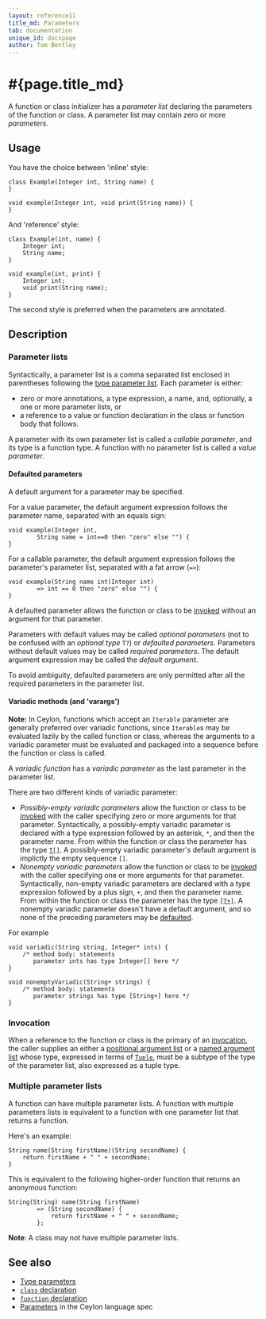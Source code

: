 ```yaml
---
layout: reference11
title_md: Parameters
tab: documentation
unique_id: docspage
author: Tom Bentley
---
```


# #{page.title_md}

A function or class initializer has a *parameter list* declaring the parameters 
of the function or class. A parameter list may contain zero or more *parameters*.

## Usage

You have the choice between 'inline' style:

<!-- try: -->
    class Example(Integer int, String name) {
    }
    
    void example(Integer int, void print(String name)) {
    }

And 'reference' style:

<!-- try: -->
    class Example(int, name) {
        Integer int;
        String name;
    }
    
    void example(int, print) {
        Integer int;
        void print(String name);
    }

The second style is preferred when the parameters are annotated.

## Description

### Parameter lists

Syntactically, a parameter list is a comma separated list enclosed in parentheses 
following the [type parameter list](../type-parameters). Each parameter is either:

- zero or more annotations, a type expression, a name, and, optionally, a 
  one or more parameter lists, or
- a reference to a value or function declaration in the class or function body 
  that follows.

A parameter with its own parameter list is called a _callable parameter_, and
its type is a function type. A function with no parameter list is called a
_value parameter_.

#### Defaulted parameters

A default argument for a parameter may be specified. 

For a value parameter, the default argument expression follows the parameter 
name, separated with an equals sign:

<!-- try: -->
    void example(Integer int, 
            String name = int==0 then "zero" else "") {
    }

For a callable parameter, the default argument expression follows the 
parameter's parameter list, separated with a fat arrow (`=>`):

    void example(String name int(Integer int) 
            => int == 0 then "zero" else "") {
    }

A defaulted parameter allows the function or class to be 
[invoked](../../expression/invocation) without an argument for that parameter. 

Parameters with default values may be called  *optional parameters* (not to be confused with an *optional type* `T?`) or 
*defaulted parameters*. Parameters without default values may be called
*required parameters*. The default argument expression may be called the 
*default argument*.

To avoid ambiguity, defaulted parameters are only permitted after all the 
required parameters in the parameter list.

#### Variadic methods (and 'varargs')

**Note:** In Ceylon, functions which accept an `Iterable` parameter are 
generally preferred over variadic functions, since `Iterable`s may be 
evaluated lazily by the called function or class, whereas the arguments 
to a variadic parameter must be evaluated and packaged into a sequence 
before the function or class is called.

A *variadic function* has a *variadic parameter* as the last parameter 
in the parameter list. 

There are two different kinds of variadic parameter:

* _Possibly-empty variadic parameters_ allow the function or class to be 
  [invoked](../../expression/invocation) with the caller specifying zero 
  or more arguments for that parameter. Syntactically, a possibly-empty 
  variadic parameter is declared with a type expression followed by an
  asterisk, `*`, and then the parameter name.
  From within the function or class the parameter has the type [`T[]`](../type#Sequential).
  A possibly-empty variadic parameter's default argument is implictly 
  the empty sequence `[]`.
* _Nonempty variadic parameters_ allow the function or class to be
  [invoked](../../expression/invocation) with the caller specifying one 
  or more arguments for that parameter.  Syntactically, non-empty 
  variadic parameters are declared with a type expression followed by a 
  plus sign, `+`, and then the parameter name.
  From within the function or class the parameter has the type [`[T+]`](../type#Sequence).
  A nonempty variadic parameter doesn't have a default argument, and so
  none of the preceding parameters may be [defaulted](#defaulted_parameters).

For example

<!-- try: -->
    void variadic(String string, Integer* ints) {
        /* method body: statements 
           parameter ints has type Integer[] here */
    }

<!-- try: -->
    void nonemptyVariadic(String+ strings) {
        /* method body: statements 
           parameter strings has type [String+] here */
    }

### Invocation

When a reference to the function or class is the primary of an
[invocation](../../expression/invocation), the caller supplies an 
either a [positional argument list](../../expression/positional-argument-list)
or a [named argument list](../../expression/named-argument-list) 
whose type, expressed 
in terms of [`Tuple`](#{site.urls.apidoc_1_1}/Tuple.type.html),
must be a subtype of the type of the parameter list, also expressed 
as a tuple type.

### Multiple parameter lists

A function can have multiple parameter lists. A function with multiple
parameters lists is equivalent to a function with one parameter list
that returns a function.

Here's an example:

<!-- try: -->
    String name(String firstName)(String secondName) {
        return firstName + " " + secondName;
    }
    
This is equivalent to the following higher-order function that returns
an anonymous function:

    String(String) name(String firstName) 
            => (String secondName) {
                return firstName + " " + secondName;
            };

**Note**: A class may not have multiple parameter lists.

## See also

* [Type parameters](../type-parameters)
* [`class` declaration](../class)
* [`function` declaration](../function/) 
* [Parameters](#{site.urls.spec_current}#parameters) in the Ceylon 
  language spec

